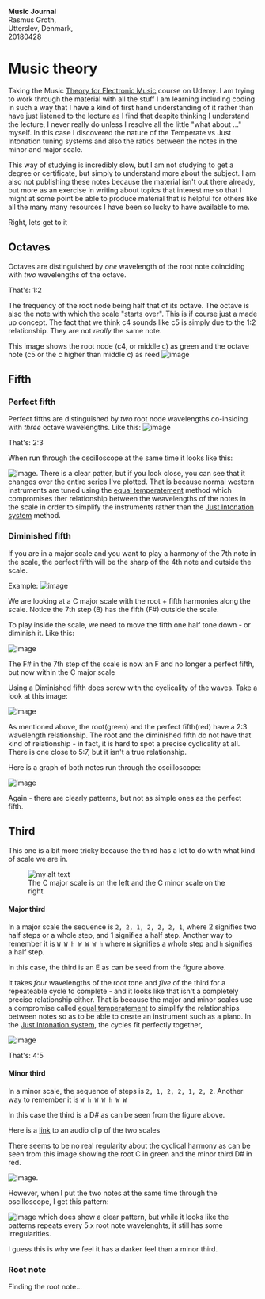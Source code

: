 **Music Journal**  
Rasmus Groth,  
Utterslev, Denmark,   
20180428

# Music theory

Taking the Music [Theory for Electronic Music](https://www.udemy.com/music-theory-for-electronic-music-complete-parts-1-2-3/learn/v4/overview) course on Udemy. I am trying to work through the material with all the stuff I am learning including coding in such a way that I have a kind of first hand understanding of it rather than have just listened to the lecture as I find that despite thinking I understand the lecture, I never really do unless I resolve all the little "what about ..." myself. In this case I discovered the nature of the Temperate vs Just Intonation tuning systems and also the ratios between the notes in the minor and major scale.

This way of studying is incredibly slow, but I am not studying to get a degree or certificate, but simply to understand more about the subject. I am also not publishing these notes because the material isn't out there already, but more as an exercise in writing about topics that interest me so that I might at some point be able to produce material that is helpful for others like all the many many resources I have been so lucky to have available to me.

Right, lets get to it

## Octaves
Octaves are distinguished by *one* wavelength of the root note coinciding with *two* wavelengths of the octave.

That's: 1:2

The frequency of the root node being half that of its octave. The octave is also the note with which the scale "starts over". This is if course just a made up concept. The fact that we think c4 sounds like c5 is simply due to the 1:2 relationship. They are not *really* the same note.

This image shows the root node (c4, or middle c) as green and the octave note (c5 or the c higher than middle c) as reed
![image](https://www.dropbox.com/s/9hh3uv0p9fnq37u/Screenshot%202018-04-28%2018.15.01_merge.png?raw=1)

## Fifth

### Perfect fifth
Perfect fifths are distinguished by *two* root node wavelengths co-insiding with *three* octave wavelengths. Like this:
![image](https://www.dropbox.com/s/q18c87ljc957e1s/https://www.dropbox.com/s/q18c87ljc957e1s/Screenshot%202018-04-28%2018.59.37_merge.png?dl=1)

That's: 2:3

When run through the oscilloscope at the same time it looks like this:

![image](https://www.dropbox.com/s/arrsa2ihi94pl7c/Screenshot%202018-04-29%2014.09.10.png?raw=1). There is a clear patter, but if you look close, you can see that it changes over the entire series I've plotted. That is because normal western instruments are tuned using the [equal temperatement](https://en.wikipedia.org/wiki/Equal_temperament) method which compromises ther relationship between the weavelengths of the notes in the scale in order to simplify the instruments rather than the [Just Intonation system](https://en.wikipedia.org/wiki/Just_intonation) method.

### Diminished fifth
If you are in a major scale and you want to play a harmony of the 7th note in the scale, the perfect fifth will be the sharp of the 4th note and outside the scale.

Example:
![image](https://www.dropbox.com/s/7z82oshdsdjkudv/Screenshot%202018-04-28%2022.16.35.png?raw=1)

We are looking at a C major scale with the root + fifth harmonies along the scale. Notice the 7th step (B) has the fifth (F#) outside the scale.

To play inside the scale, we need to move the fifth one half tone down - or diminish it. Like this:

![image](https://www.dropbox.com/s/qrk334eyjw078mu/Screenshot%202018-04-28%2022.19.10.png?raw=1)

The F# in the 7th step of the scale is now an F and no longer a perfect fifth, but now within the C major scale

Using a Diminished fifth does screw with the cyclicality of the waves. Take a look at this image:

![image](https://www.dropbox.com/s/e8xjh0gvqgq1tar/Screenshot%202018-04-29%2012.58.00_merge.png?dl=1)

As mentioned above, the root(green) and the perfect fifth(red) have a 2:3 wavelength relationship. The root and the diminished fifth do not have that kind of relationship - in fact, it is hard to spot a precise cyclicality at all. There is one close to 5:7, but it isn't a true relationship.

Here is a graph of both notes run through the oscilloscope:

![image](https://www.dropbox.com/s/uza98zxjv0pktvi/Screenshot%202018-04-29%2014.08.21.png?raw=1)

Again - there are clearly patterns, but not as simple ones as the perfect fifth.

## Third
This one is a bit more tricky because the third has a lot to do with what kind of scale we are in.

<figure>
  <img src="https://www.dropbox.com/s/i0bf9glym752ve4/Screenshot%202018-04-28%2022.40.45.png?dl=1" alt="my alt text"/>
  <figcaption>The C major scale is on the left and the C minor scale on the right</figcaption>
</figure>

#### Major third
In a major scale the sequence is ```2, 2, 1, 2, 2, 2, 1```, where 2 signifies two half steps or a whole step, and 1 signifies a half step. Another way to remember it is ```W W h W W W h``` where ```W``` signifies a whole step and ```h``` signifies a half step.

In this case, the third is an E as can be seed from the figure above.

It takes *four* wavelengths of the root tone and *five* of the third for a repeateable cycle to complete - and it looks like that isn't a completely precise relationship either. That is because the major and minor scales use a compromise called [equal temperatement](https://en.wikipedia.org/wiki/Equal_temperament) to simplify the relationships between notes so as to be able to create an instrument such as a piano. In the [Just Intonation system](https://en.wikipedia.org/wiki/Just_intonation), the cycles fit perfectly together,

![image](https://www.dropbox.com/s/vhlk0jc35856kr7/Screenshot%202018-04-29%2012.34.57_merge.png?raw=1)

That's: 4:5

#### Minor third
In a minor scale, the sequence of steps is ```2, 1, 2, 2, 1, 2, 2```. Another way to remember it is ```W h W W h W W```

In this case the third is a D# as can be seen from the figure above.

Here is a [link](https://www.dropbox.com/s/3mudnk4ltjszrao/20180428_major_minor.mp3?dl=0) to an audio clip of the two scales

There seems to be no real regularity about the cyclical harmony as can be seen from this image showing the root C in green and the minor third D# in red.

![image](https://www.dropbox.com/s/2wi8t295jbp7mt3/Screenshot%202018-04-29%2013.54.04_merge.png?raw=1).

However, when I put the two notes at the same time through the oscilloscope, I get this pattern:

![image](https://www.dropbox.com/s/tz7mj3mf8ea7wt5/Screenshot%202018-04-29%2013.55.06.png?raw=1) which does show a clear pattern, but while it looks like the patterns repeats every 5.x root note wavelenghts, it still has some irregularities.

I guess this is why we feel it has a darker feel than a minor third.






### Root note
Finding the root note...
